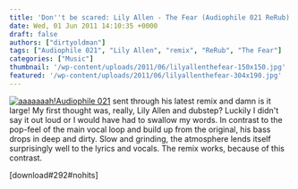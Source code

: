 ```yaml
---
title: 'Don''t be scared: Lily Allen - The Fear (Audiophile 021 ReRub)'
date: Wed, 01 Jun 2011 14:10:35 +0000
draft: false
authors: ["dirtyoldman"]
tags: ["Audiophile 021", "Lily Allen", "remix", "ReRub", "The Fear"]
categories: ["Music"]
thumbnail: '/wp-content/uploads/2011/06/lilyallenthefear-150x150.jpg'
featured: '/wp-content/uploads/2011/06/lilyallenthefear-304x190.jpg'
---
```


[![aaaaaaah!](/wp-content/uploads/2011/06/lilyallenthefear.jpg "lilyallenthefear")Audiophile 021](http://www.facebook.com/AP021) sent through his latest remix and damn is it large! My first thought was, really, Lily Allen and dubstep? Luckily I didn't say it out loud or I would have had to swallow my words. In contrast to the pop-feel of the main vocal loop and build up from the original, his bass drops in deep and dirty. Slow and grinding, the atmosphere lends itself surprisingly well to the lyrics and vocals. The remix works, because of this contrast.

\[download#292#nohits\]

